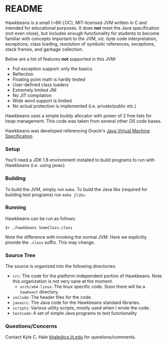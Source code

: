 # README #

Hawkbeans is a small (~6K LOC), MIT-licensed JVM written in C and intended for
educational purposes. It does **not** meet the Java specification (not even
close), but includes enough functionality for students to become familiar with
concepts important to the JVM, viz. byte code interpretation, exceptions,
class loading, resolution of symbolic references, exceptions, stack frames,
and garbage collection.

Below are a list of features **not** supported in this JVM:

* Full exception support: only the basics.
* Reflection
* Floating point math is hardly tested
* User-defined class loaders
* Extremely limited JNI
* No JIT compilation
* Wide word support is limited
* No actual protection is implemented (i.e. private/public etc.)

Hawkbeans uses a simple buddy allocator with power of 2 free lists
for heap management. This code was taken from several other
OS code bases.

Hawkbeans was developed referencing Oracle's [Java Virtual Machine
Specification](https://docs.oracle.com/javase/specs/jvms/se8/html/index.html).


### Setup ###

You'll need a JDK 1.8 environment installed to build programs to run
with Hawkbeans (i.e. using javac). 

### Building ###

To build the JVM, simply run `make`. To build the Java libs (required for
building test programs) run `make jlibs`. 

### Running ###
Hawkbeans can be run as follows:

`$> ./hawkbeans SomeClass.class`

Note the difference with invoking the normal JVM. Here we explicitly
provide the `.class` suffix. This may change. 

### Source Tree ###

The source is organized into the following directories:

* `src`: The code for the platform-independent portion of Hawkbeans. 
	 Note this organization is not very sane at the moment.
   - `arch/x64-linux`: The linux specific code. Soon there will be
	a `hawknest` directory.
* `include`: The header files for the code.
* `javasrc`: The Java code for the Hawkbeans standard libraries.
* `scripts`: Various utility scripts, mostly used when I wrote the code.
* `testcode`: A set of simple Java programs to test functionality


### Questions/Concerns ###

Contact Kyle C. Hale <khale@cs.iit.edu> for questions/comments.
